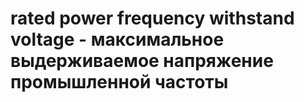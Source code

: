 # rated power frequency withstand voltage - максимальное выдерживаемое напряжение промышленной частоты
